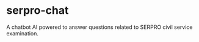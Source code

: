 # serpro-chat
A chatbot AI powered to answer questions related to SERPRO civil service examination.
